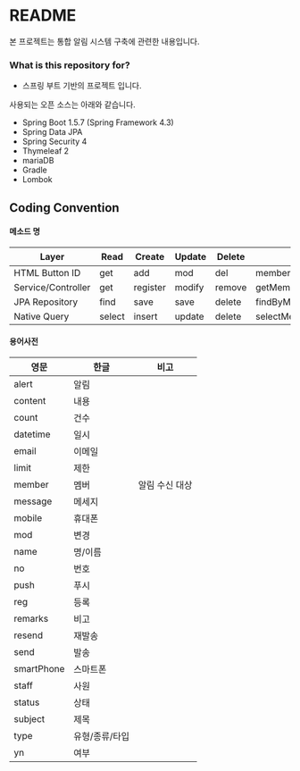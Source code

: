 # README

본 프로젝트는 통합 알림 시스템 구축에 관련한 내용입니다.

### What is this repository for?

* 스프링 부트 기반의 프로젝트 입니다.

사용되는 오픈 소스는 아래와 같습니다.

* Spring Boot 1.5.7 (Spring Framework 4.3)
* Spring Data JPA
* Spring Security 4
* Thymeleaf 2
* mariaDB
* Gradle
* Lombok

## Coding Convention

#### 메소드 명
Layer | Read | Create | Update | Delete | 예
--- | --- | --- | --- | --- | ---
HTML Button ID | get | add | mod | del | member-add
Service/Controller | get | register | modify | remove | getMember
JPA Repository | find | save | save | delete | findByMemberName
Native Query | select | insert | update | delete | selectMember

#### 용어사전
영문 | 한글 | 비고
--- | --- | ---
alert | 알림 | 
content | 내용 | 
count | 건수 | 
datetime | 일시 | 
email | 이메일 | 
limit | 제한 | 
member | 멤버 | 알림 수신 대상
message | 메세지 | 
mobile | 휴대폰 | 
mod | 변경 |   
name | 명/이름 | 
no | 번호 | 
push | 푸시 |
reg | 등록 |
remarks | 비고 | 
resend | 재발송 | 
send | 발송 | 
smartPhone | 스마트폰 | 
staff | 사원 | 
status | 상태 | 
subject | 제목 | 
type | 유형/종류/타입 | 
yn | 여부 | 
